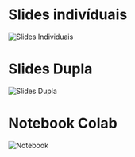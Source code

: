 # Slides indivíduais
![Slides Individuais](https://docs.google.com/presentation/d/1xB5sFx4I-EuxbNJ3yyzUuOJV-Dc8jkexXC6ctd8ssLI/edit?usp=sharing)

# Slides Dupla
![Slides Dupla](https://docs.google.com/presentation/d/18Q4bLOQF1whRSYHKqijqnQZ9SIYxy_PEfNYUA7oLfpY/edit?usp=sharing)

# Notebook Colab
![Notebook](https://colab.research.google.com/drive/19GK_GWpVnXaj64Y1e44WFvJegwsDl6vZ?usp=sharing)
